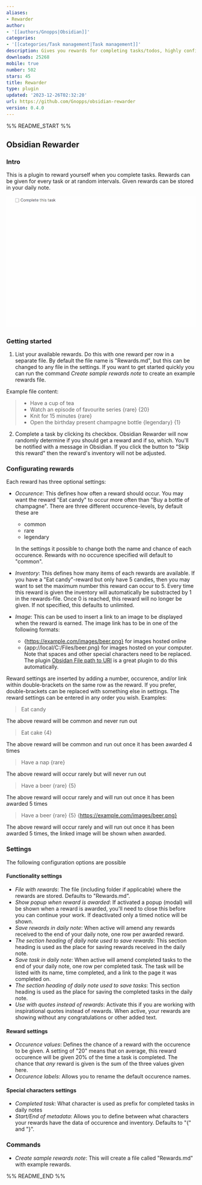 ```yaml
---
aliases:
- Rewarder
author:
- '[[authors/Gnopps|Obsidian]]'
categories:
- '[[categories/Task management|Task management]]'
description: Gives you rewards for completing tasks/todos, highly configurable.
downloads: 25268
mobile: true
number: 502
stars: 45
title: Rewarder
type: plugin
updated: '2023-12-26T02:32:20'
url: https://github.com/Gnopps/obsidian-rewarder
version: 0.4.0
---
```


%% README_START %%

## Obsidian Rewarder

### Intro

This is a plugin to reward yourself when you complete tasks. Rewards can be given for every task or at random intervals. Given rewards can be stored in your daily note.

![Example of completing a task](https://raw.githubusercontent.com/Gnopps/obsidian-rewarder/master/Example.gif)

### Getting started

1. List your available rewards. Do this with one reward per row in a separate file. By default the file name is "Rewards.md", but this can be changed to any file in the settings. If you want to get started quickly you can run the command _Create sample rewards note_ to create an example rewards file.

Example file content:

> - Have a cup of tea
> - Watch an episode of favourite series {rare} {20}
> - Knit for 15 minutes {rare}
> - Open the birthday present champagne bottle {legendary} {1}

2. Complete a task by clicking its checkbox. Obsidian Rewarder will now randomly determine if you should get a reward and if so, which. You'll be notified with a message in Obsidian. If you click the button to "Skip this reward" then the reward's inventory will not be adjusted.

### Configurating rewards

Each reward has three optional settings:

- _Occurence_: This defines how often a reward should occur. You may want the reward "Eat candy" to occur more often than "Buy a bottle of champagne". There are three different occurence-levels, by default these are

  - common
  - rare
  - legendary

  In the settings it possible to change both the name and chance of each occurence. Rewards with no occurence specified will default to "common".

- _Inventory_: This defines how many items of each rewards are available. If you have a "Eat candy"-reward but only have 5 candies, then you may want to set the maximum number this reward can occur to 5. Every time this reward is given the inventory will automatically be substracted by 1 in the rewards-file. Once 0 is reached, this reward will no longer be given. If not specified, this defaults to unlimited.

- _Image_: This can be used to insert a link to an image to be displayed when the reward is earned. The image link has to be in one of the following formats:

  - {https://example.com/images/beer.png} for images hosted online
  - {app://local/C:/Files/beer.png} for images hosted on your computer. Note that spaces and other special characters need to be replaced. The plugin [Obsidan File path to URI](https://github.com/MichalBures/obsidian-file-path-to-uri) is a great plugin to do this automatically.

Reward settings are inserted by adding a number, occurence, and/or link within double-brackets on the same row as the reward. If you prefer, double-brackets can be replaced with something else in settings. The reward settings can be entered in any order you wish. Examples:

> Eat candy

The above reward will be common and never run out

> Eat cake {4}

The above reward will be common and run out once it has been awarded 4 times

> Have a nap {rare}

The above reward will occur rarely but will never run out

> Have a beer {rare} {5}

The above reward will occur rarely and will run out once it has been awarded 5 times

> Have a beer {rare} {5} {https://example.com/images/beer.png}

The above reward will occur rarely and will run out once it has been awarded 5 times, the linked image will be shown when awarded.

### Settings

The following configuration options are possible

#### Functionality settings

- _File with rewards_: The file (including folder if applicable) where the rewards are stored. Defaults to "Rewards.md".
- _Show popup when reward is awarded_: If activated a popup (modal) will be shown when a reward is awarded, you'll need to close this before you can continue your work. If deactivated only a timed notice will be shown.
- _Save rewards in daily note_: When active will amend any rewards received to the end of your daily note, one row per awarded reward.
- _The section heading of daily note used to save rewards_: This section heading is used as the place for saving rewards received in the daily note.
- _Save task in daily note_: When active will amend completed tasks to the end of your daily note, one row per completed task. The task will be listed with its name, time completed, and a link to the page it was completed on.
- _The section heading of daily note used to save tasks_: This section heading is used as the place for saving the completed tasks in the daily note.
- _Use with quotes instead of rewards_: Activate this if you are working with inspirational quotes instead of rewards. When active, your rewards are showing without any congratulations or other added text.

#### Reward settings

- _Occurence values_: Defines the chance of a reward with the occurence to be given. A setting of "20" means that on average, this reward occurence will be given 20% of the time a task is completed. The chance that _any_ reward is given is the sum of the three values given here.
- _Occurence labels_: Allows you to rename the default occurence names.

#### Special characters settings

- _Completed task_: What character is used as prefix for completed tasks in daily notes
- _Start/End of metadata_: Allows you to define between what characters your rewards have the data of occurence and inventory. Defaults to "{" and "}".

### Commands

- _Create sample rewards note_: This will create a file called "Rewards.md" with example rewards.


%% README_END %%